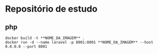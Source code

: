 # Repositório de estudo

## php

```
docker build -t **NOME_DA_IMAGEM** .
docker run -d --name laravel -p 8001:8001 **NOME_DA_IMAGEM** --host 0.0.0.0 --port 8001
```
